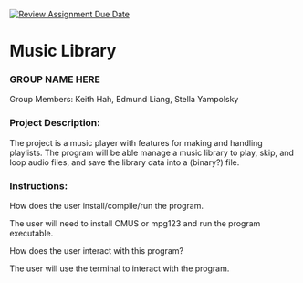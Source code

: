 [![Review Assignment Due Date](https://classroom.github.com/assets/deadline-readme-button-22041afd0340ce965d47ae6ef1cefeee28c7c493a6346c4f15d667ab976d596c.svg)](https://classroom.github.com/a/Vh67aNdh)
# Music Library

### GROUP NAME HERE

Group Members: Keith Hah, Edmund Liang, Stella Yampolsky

### Project Description:

The project is a music player with features for making and handling playlists. The program will be able manage a music library to play, skip, and loop audio files, and save the library data into a (binary?) file.


### Instructions:

How does the user install/compile/run the program.

The user will need to install CMUS or mpg123 and run the program executable.

How does the user interact with this program?

The user will use the terminal to interact with the program.

